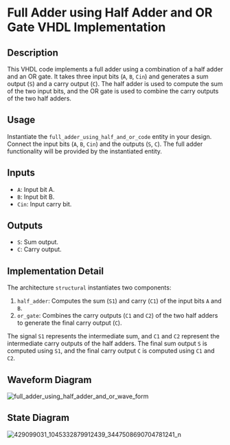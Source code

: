 # Full Adder using Half Adder and OR Gate VHDL Implementation

## Description
This VHDL code implements a full adder using a combination of a half adder and an OR gate. It takes three input bits (`A`, `B`, `Cin`) and generates a sum output (`S`) and a carry output (`C`). The half adder is used to compute the sum of the two input bits, and the OR gate is used to combine the carry outputs of the two half adders.

## Usage
Instantiate the `full_adder_using_half_and_or_code` entity in your design. Connect the input bits (`A`, `B`, `Cin`) and the outputs (`S`, `C`). The full adder functionality will be provided by the instantiated entity.

## Inputs
- `A`: Input bit A.
- `B`: Input bit B.
- `Cin`: Input carry bit.

## Outputs
- `S`: Sum output.
- `C`: Carry output.

## Implementation Detail
The architecture `structural` instantiates two components:
1. `half_adder`: Computes the sum (`S1`) and carry (`C1`) of the input bits `A` and `B`.
2. `or_gate`: Combines the carry outputs (`C1` and `C2`) of the two half adders to generate the final carry output (`C`).

The signal `S1` represents the intermediate sum, and `C1` and `C2` represent the intermediate carry outputs of the half adders. The final sum output `S` is computed using `S1`, and the final carry output `C` is computed using `C1` and `C2`.

## Waveform Diagram
![full_adder_using_half_adder_and_or_wave_form](https://github.com/ashishbasaula/Embeeded-/assets/32863612/920f1366-7875-4be4-89bd-a4c3e89cf7c0)

## State Diagram
![429099031_1045332879912439_3447508690704781241_n](https://github.com/ashishbasaula/Embeeded-/assets/32863612/78ba5b99-137f-4014-b856-7dacd290380c)

